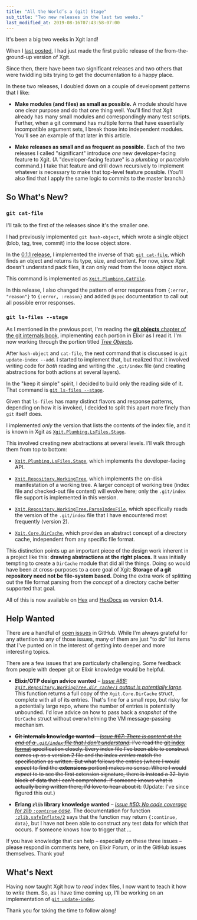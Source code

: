 ```yaml
---
title: "All the World’s a (git) Stage"
sub_title: "Two new releases in the last two weeks."
last_modified_at: 2019-08-16T07:43:58-07:00
---
```


It's been a big two weeks in Xgit land!

When I [last posted](/burning-down-the-house/), I had just made the first public release of the from-the-ground-up version of Xgit.

Since then, there have been two significant releases and two others that were twiddling bits trying to get the documentation to a happy place.

In these two releases, I doubled down on a couple of development patterns that I like:

* **Make modules (and files) as small as possible.** A module should have one clear purpose and do that one thing well. You'll find that Xgit already has many small modules and correspondingly many test scripts. Further, when a git command has multiple forms that have essentially incompatible argument sets, I break those into independent modules. You'll see an example of that later in this article.

* **Make releases as small and as frequent as possible.** Each of the two releases I called "significant" introduce _one_ new developer-facing feature to Xgit. (A "developer-facing feature" is a _plumbing_ or _porcelain_ command.) I take that feature and drill down recursively to implement whatever is necessary to make that top-level feature possible. (You'll also find that I apply the same logic to commits to the master branch.)

## So What's New?

### `git cat-file`

I'll talk to the first of the releases since it's the smaller one.

I had previously implemented `git hash-object`, which wrote a single object (blob, tag, tree, commit) into the loose object store.

In the [0.1.1 release](https://github.com/elixir-git/xgit/blob/master/CHANGELOG.md#v011), I implemented the inverse of that: [`git cat-file`](https://git-scm.com/docs/git-cat-file), which finds an object and returns its type, size, and content. For now, since Xgit doesn't understand pack files, it can only read from the loose object store.

This command is implemented as [`Xgit.Plumbing.CatFile`](https://hexdocs.pm/xgit/Xgit.Plumbing.CatFile.html).

In this release, I also changed the pattern of error responses from `{:error, "reason"}` to `{:error, :reason}` and added `@spec` documentation to call out all possible error responses.

### `git ls-files --stage`

As I mentioned in the previous post, I'm reading the [**git objects** chapter of the git internals book](https://git-scm.com/book/en/v2/Git-Internals-Git-Objects), implementing each portion in Elixir as I read it. I'm now working through the portion titled _[Tree Objects](https://git-scm.com/book/en/v2/Git-Internals-Git-Objects#_tree_objects)._

After `hash-object` and `cat-file`, the next command that is discussed is `git update-index --add`. I started to implement that, but realized that it involved writing code for _both_ reading and writing the `.git/index` file (and creating abstractions for both actions at several layers).

In the "keep it simple" spirit, I decided to build only the reading side of it. That command is [`git ls-files --stage`](https://git-scm.com/docs/git-ls-files#Documentation/git-ls-files.txt---stage).

Given that `ls-files` has many distinct flavors and response patterns, depending on how it is invoked, I decided to split this apart more finely than `git` itself does.

I implemented _only_ the version that lists the contents of the index file, and it is known in Xgit as [`Xgit.Plumbing.LsFiles.Stage`](https://hexdocs.pm/xgit/Xgit.Plumbing.LsFiles.Stage.html).

This involved creating new abstractions at several levels. I'll walk through them from top to bottom:

* [`Xgit.Plumbing.LsFiles.Stage`](https://hexdocs.pm/xgit/Xgit.Plumbing.LsFiles.Stage.html), which implements the developer-facing API.

* [`Xgit.Repository.WorkingTree`](https://hexdocs.pm/xgit/Xgit.Repository.WorkingTree.html), which implements the on-disk manifestation of a working tree. A larger concept of working tree (index file and checked-out file content) will evolve here; only the `.git/index` file support is implemented in this version.

* [`Xgit.Repository.WorkingTree.ParseIndexFile`](https://hexdocs.pm/xgit/Xgit.Repository.WorkingTree.ParseIndexFile.html), which specifically reads the version of the `.git/index` file that I have encountered most frequently (version 2).

* [`Xgit.Core.DirCache`](https://hexdocs.pm/xgit/Xgit.Core.DirCache.html), which provides an abstract concept of a directory cache, independent from any specific file format.

This distinction points up an important piece of the design work inherent in a project like this: **drawing abstractions at the right places.** It was initially tempting to create a `DirCache` module that did all the things. Doing so would have been at cross-purposes to a core goal of Xgit: **Storage of a git repository need not be file-system based.** Doing the extra work of splitting out the file format parsing from the _concept_ of a directory cache better supported that goal.

All of this is now available on [Hex](https://hex.pm/packages/xgit) and [HexDocs](https://hexdocs.pm/xgit/0.1.4/Xgit.html) as version **0.1.4**.

## Help Wanted

There are a handful of [open issues](https://github.com/elixir-git/xgit/issues) in GitHub. While I'm always grateful for any attention to any of those issues, many of them are just "to do" list items that I've punted on in the interest of getting into deeper and more interesting topics.

There are a few issues that are particularly challenging. Some feedback from people with deeper git or Elixir knowledge would be helpful.

* **Elixir/OTP design advice wanted** – _[Issue #88: `Xgit.Repository.WorkingTree.dir_cache/1` output is potentially large](https://github.com/elixir-git/xgit/issues/88)._ This function returns a full copy of the `Xgit.Core.DirCache` struct, complete with all of its entries. That's fine for a small repo, but risky for a potentially large repo, where the number of entries is potentially unbounded. I'd love advice on how to pass back a _snapshot_ of the `DirCache` struct without overwhelming the VM message-passing mechanism.

* ~~**Git internals knowledge wanted** – _[Issue #67: There is content at the end of a `.git/index` file that I don't understand](https://github.com/elixir-git/xgit/issues/67)._ I've read the [git index format](https://github.com/git/git/blob/master/Documentation/technical/index-format.txt) specification closely. Every index file I've been able to construct comes up as a version 2 file and the index _entries_ match the specification as written. But what follows the entries (where I would _expect_ to find the **extensions** portion) makes no sense. Where I would _expect_ to to see the first extension signature, there is instead a 32-byte block of data that I can't comprehend. If someone knows what is actually being written there, I'd love to hear about it.~~ (Update: I've since figured this out.)

* **Erlang `zlib` library knowledge wanted** – _[Issue #50: No code coverage for zlib `:continue` case](https://github.com/elixir-git/xgit/issues/50)._ The documentation for function [`:zlib.safeInflate/2`](http://erlang.org/doc/man/zlib.html#safeInflate-2) says that the function may return `{:continue, data}`, but I have not been able to construct any test data for which that occurs. If someone knows how to trigger that …

If you have knowledge that can help – especially on these three issues – please respond in comments here, on Elixir Forum, or in the GitHub issues themselves. Thank you!

## What's Next

Having now taught Xgit how to _read_ index files, I now want to teach it how to _write_ them. So, as I have time coming up, I'll be working on an implementation of [`git update-index`](https://git-scm.com/docs/git-update-index).

Thank you for taking the time to follow along!
